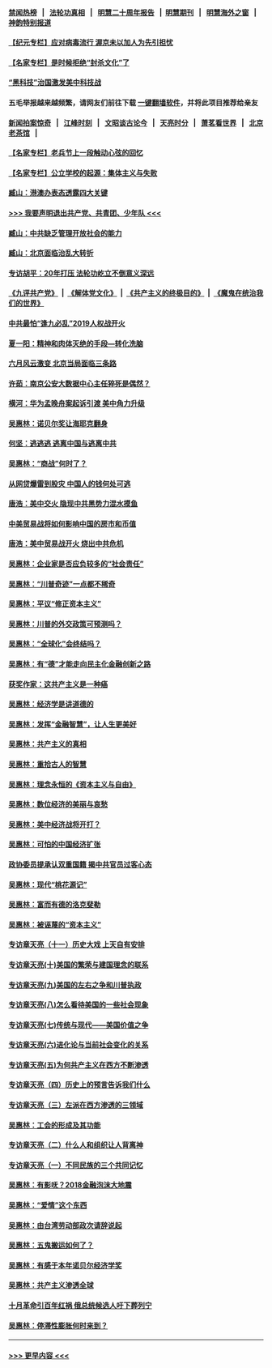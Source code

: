#### [禁闻热榜](热点新闻.md?=0)  &nbsp;&nbsp;|&nbsp;&nbsp; [法轮功真相](https://github.com/gfw-breaker/truth/blob/master/README.md?=0) &nbsp;&nbsp;|&nbsp;&nbsp; [明慧二十周年报告](https://github.com/gfw-breaker/mh-reports/blob/master/README.md?=0) &nbsp;&nbsp;|&nbsp;&nbsp;[明慧期刊](https://github.com/gfw-breaker/mh-qikan) &nbsp;&nbsp;|&nbsp;&nbsp; [明慧海外之窗](https://github.com/gfw-breaker/mh-news/blob/master/README.md?=0) &nbsp;&nbsp;|&nbsp;&nbsp; [神韵特别报道](https://github.com/gfw-breaker/mh-news/blob/master/shenyun.md?=0)
#### [【纪元专栏】应对病毒流行 渥京未以加人为先引担忧](../pages/nsc423/n11875714.md?t=03070903) 
#### [【名家专栏】是时候拒绝“封杀文化”了](../pages/nsc423/n11814093.md?t=03070903) 
#### [“黑科技”治国激发美中科技战](../pages/nsc423/n11638056.md?t=03070903) 
#### 五毛举报越来越频繁，请网友们前往下载 [一键翻墙软件](https://github.com/gfw-breaker/ssr-accounts)，并将此项目推荐给亲友
#### [新闻拍案惊奇](https://github.com/gfw-breaker/banned-news/blob/master/pages/link4.md) &nbsp;&nbsp;|&nbsp;&nbsp; [江峰时刻](https://github.com/gfw-breaker/banned-news/blob/master/pages/link4.md) &nbsp;&nbsp;|&nbsp;&nbsp; [文昭谈古论今](https://github.com/gfw-breaker/banned-news/blob/master/pages/link4.md) &nbsp;&nbsp;|&nbsp;&nbsp; [天亮时分](https://github.com/gfw-breaker/banned-news/blob/master/pages/link4.md) &nbsp;&nbsp;|&nbsp;&nbsp; [萧茗看世界](https://github.com/gfw-breaker/banned-news/blob/master/pages/link4.md) &nbsp;&nbsp;|&nbsp;&nbsp; [北京老茶馆](https://github.com/gfw-breaker/banned-news/blob/master/pages/link4.md) &nbsp;&nbsp;|&nbsp;&nbsp; 
#### [【名家专栏】老兵节上一段触动心弦的回忆](../pages/nsc423/n11646016.md?t=03070903) 
#### [【名家专栏】公立学校的起源：集体主义与失败](../pages/nsc423/n11601833.md?t=03070903) 
#### [臧山：港澳办表态透露四大关键](../pages/nsc423/n11421628.md?t=03070903) 
#### [>>> 我要声明退出共产党、共青团、少年队 <<<](https://github.com/begood0513/goodnews/blob/master/quit/letter.md) 
#### [臧山：中共缺乏管理开放社会的能力](../pages/nsc423/n11407457.md?t=03070903) 
#### [臧山：北京面临治乱大转折](../pages/nsc423/n11406895.md?t=03070903) 
#### [专访胡平：20年打压 法轮功屹立不倒意义深远](../pages/nsc423/n11398800.md?t=03070903) 
#### [《九评共产党》](https://github.com/begood0513/9ping.md/blob/master/README.md) &nbsp;|&nbsp; [《解体党文化》](../../../../jtdwh.md/blob/master/README.md)  &nbsp;|&nbsp; [《共产主义的终极目的》](../../../../gczydzjmd.md/blob/master/README.md) &nbsp;|&nbsp; [《魔鬼在统治我们的世界》](../../../../mgztzwmdsj.md/blob/master/README.md) 
#### [中共最怕“逢九必乱”2019人权战开火](../pages/nsc423/n11385248.md?t=03070903) 
#### [夏一阳：精神和肉体灭绝的手段—转化洗脑](../pages/nsc423/n11368250.md?t=03070903) 
#### [六月风云激变 北京当局面临三条路](../pages/nsc423/n11313668.md?t=03070903) 
#### [许茹：南京公安大数据中心主任猝死是偶然？](../pages/nsc423/n11064744.md?t=03070903) 
#### [横河：华为孟晚舟案起诉引渡 美中角力升级](../pages/nsc423/n11027230.md?t=03070903) 
#### [吴惠林：诺贝尔奖让海耶克翻身](../pages/nsc423/n10890049.md?t=03070903) 
#### [何坚：逃逃逃 逃离中国与逃离中共](../pages/nsc423/n10592891.md?t=03070903) 
#### [吴惠林：“商战”何时了？](../pages/nsc423/n10573558.md?t=03070903) 
#### [从网贷爆雷到股灾 中国人的钱何处可逃](../pages/nsc423/n10572800.md?t=03070903) 
#### [唐浩：美中交火 隐现中共黑势力混水摸鱼](../pages/nsc423/n10544040.md?t=03070903) 
#### [中美贸易战将如何影响中国的房市和币值](../pages/nsc423/n10543697.md?t=03070903) 
#### [唐浩：美中贸易战开火 烧出中共危机](../pages/nsc423/n10540126.md?t=03070903) 
#### [吴惠林：企业家是否应负较多的“社会责任”](../pages/nsc423/n10535022.md?t=03070903) 
#### [吴惠林：“川普奇迹”一点都不稀奇](../pages/nsc423/n10512808.md?t=03070903) 
#### [吴惠林：平议“修正资本主义”](../pages/nsc423/n10495724.md?t=03070903) 
#### [吴惠林：川普的外交政策可预测吗？](../pages/nsc423/n10462387.md?t=03070903) 
#### [吴惠林：“全球化”会终结吗？](../pages/nsc423/n10452838.md?t=03070903) 
#### [吴惠林：有“德”才能走向民主化金融创新之路](../pages/nsc423/n10432292.md?t=03070903) 
#### [获奖作家：这共产主义是一种癌](../pages/nsc423/n10431541.md?t=03070903) 
#### [吴惠林：经济学是讲道德的](../pages/nsc423/n10398014.md?t=03070903) 
#### [吴惠林：发挥“金融智慧”，让人生更美好](../pages/nsc423/n10375019.md?t=03070903) 
#### [吴惠林：共产主义的真相](../pages/nsc423/n10351394.md?t=03070903) 
#### [吴惠林：重拾古人的智慧](../pages/nsc423/n10337691.md?t=03070903) 
#### [吴惠林：理念永恒的《资本主义与自由》](../pages/nsc423/n10316274.md?t=03070903) 
#### [吴惠林：数位经济的美丽与哀愁](../pages/nsc423/n10292946.md?t=03070903) 
#### [吴惠林：美中经济战将开打？](../pages/nsc423/n10258825.md?t=03070903) 
#### [吴惠林：可怕的中国经济扩张](../pages/nsc423/n10219147.md?t=03070903) 
#### [政协委员提承认双重国籍 揭中共官员过客心态](../pages/nsc423/n10208809.md?t=03070903) 
#### [吴惠林：现代“桃花源记”](../pages/nsc423/n10185234.md?t=03070903) 
#### [吴惠林：富而有德的洛克斐勒](../pages/nsc423/n10142264.md?t=03070903) 
#### [吴惠林：被诬蔑的“资本主义”](../pages/nsc423/n10124816.md?t=03070903) 
#### [专访章天亮（十一）历史大戏 上天自有安排](../pages/nsc423/n10094905.md?t=03070903) 
#### [专访章天亮(十)美国的繁荣与建国理念的联系](../pages/nsc423/n10094899.md?t=03070903) 
#### [专访章天亮(九)美国的左右之争和川普执政](../pages/nsc423/n10094889.md?t=03070903) 
#### [专访章天亮(八)怎么看待美国的一些社会现象](../pages/nsc423/n10094857.md?t=03070903) 
#### [专访章天亮(七)传统与现代——美国价值之争](../pages/nsc423/n10093140.md?t=03070903) 
#### [专访章天亮(六)进化论与当前社会变化的关系](../pages/nsc423/n10092036.md?t=03070903) 
#### [专访章天亮(五)为何共产主义在西方不断渗透](../pages/nsc423/n10083620.md?t=03070903) 
#### [专访章天亮（四）历史上的预言告诉我们什么](../pages/nsc423/n10083606.md?t=03070903) 
#### [专访章天亮（三）左派在西方渗透的三领域](../pages/nsc423/n10081115.md?t=03070903) 
#### [吴惠林：工会的形成及其功能](../pages/nsc423/n10080633.md?t=03070903) 
#### [专访章天亮（二）什么人和组织让人背离神](../pages/nsc423/n10076637.md?t=03070903) 
#### [专访章天亮（一）不同民族的三个共同记忆](../pages/nsc423/n10074188.md?t=03070903) 
#### [吴惠林：有影呒？2018金融泡沫大地震](../pages/nsc423/n10040534.md?t=03070903) 
#### [吴惠林：“爱情”这个东西](../pages/nsc423/n10019423.md?t=03070903) 
#### [吴惠林：由台湾劳动部政次请辞说起](../pages/nsc423/n9979679.md?t=03070903) 
#### [吴惠林：五鬼搬运如何了？](../pages/nsc423/n9925338.md?t=03070903) 
#### [吴惠林：有感于本年诺贝尔经济学奖](../pages/nsc423/n9871883.md?t=03070903) 
#### [吴惠林：共产主义渗透全球](../pages/nsc423/n9812748.md?t=03070903) 
#### [十月革命引百年红祸 俄总统候选人吁下葬列宁](../pages/nsc423/n9810182.md?t=03070903) 
#### [吴惠林：停滞性膨胀何时来到？](../pages/nsc423/n9764136.md?t=03070903) 

----
#### [ >>> 更早内容 <<< ](../indexes/nsc423-earlier.md)
